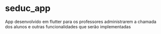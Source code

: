 # seduc_app

App desenvolvido em flutter para os professores administrarem a chamada dos alunos e outras funcionalidades que serão implementadas

